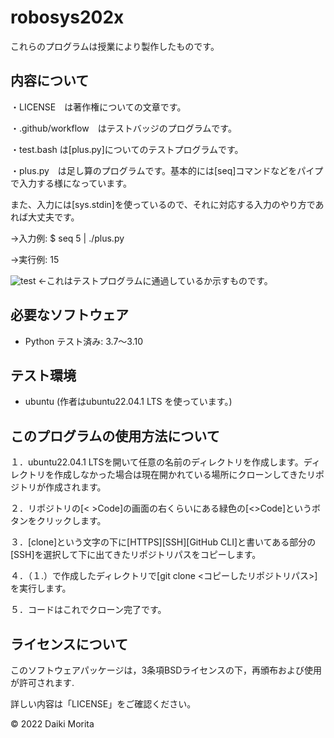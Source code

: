 # robosys202x

これらのプログラムは授業により製作したものです。



## 内容について

・LICENSE　は著作権についての文章です。

・.github/workflow　はテストバッジのプログラムです。

・test.bash は[plus.py]についてのテストプログラムです。

・plus.py　は足し算のプログラムです。基本的には[seq]コマンドなどをパイプで入力する様になっています。

また、入力には[sys.stdin]を使っているので、それに対応する入力のやり方であれば大丈夫です。


->入力例: $ seq 5 | ./plus.py

->実行例: 15



![test](https://github.com/moritaddaiki/robosys202x/actions/workflows/test.yml/badge.svg)
<-これはテストプログラムに通過しているか示すものです。


## 必要なソフトウェア
* Python
  テスト済み: 3.7～3.10

## テスト環境
* ubuntu
(作者はubuntu22.04.1 LTS を使っています。)


## このプログラムの使用方法について

１．ubuntu22.04.1 LTSを開いて任意の名前のディレクトリを作成します。ディレクトリを作成しなかった場合は現在開かれている場所にクローンしてきたリポジトリが作成されます。

２．リポジトリの[< >Code]の画面の右くらいにある緑色の[<>Code]というボタンをクリックします。

３．[clone]という文字の下に[HTTPS][SSH][GitHub CLI]と書いてある部分の[SSH]を選択して下に出てきたリポジトリパスをコピーします。

４．（１.）で作成したディレクトリで[git clone <コピーしたリポジトリパス>]を実行します。

５．コードはこれでクローン完了です。




## ライセンスについて

このソフトウェアパッケージは，3条項BSDライセンスの下，再頒布および使用が許可されます.

詳しい内容は「LICENSE」をご確認ください。

 © 2022 Daiki Morita

